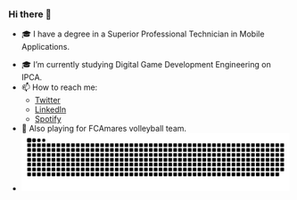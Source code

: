 ### Hi there 👋</p>
- 🎓 I have a degree in a Superior Professional Technician in Mobile Applications. </p>
- 🎓 I’m currently studying Digital Game Development Engineering on IPCA.
- 📫 How to reach me:
  - [Twitter](https://twitter.com/saraivinha98)
  - [LinkedIn](https://www.linkedin.com/in/jo%C3%A3o-saraiva-5103721b9/)
  - [Spotify](https://open.spotify.com/user/8ngie0ifsccfqgl99uw5q6mzg)
- 🏐 Also playing for FCAmares volleyball team.
- 
  ![Snake animation](https://github.com/Saraiv/Saraiv/blob/output/github-contribution-grid-snake.svg)
